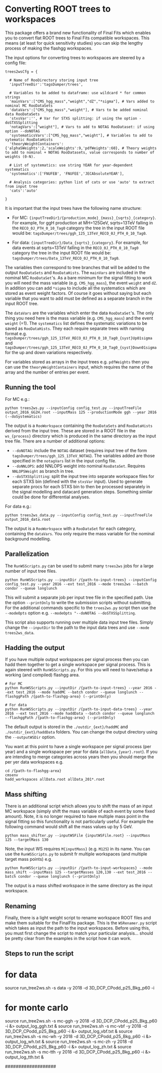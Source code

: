 # Converting ROOT trees to workspaces

This package offers a brand new functionality of Final Fits which enables you to convert flat ROOT trees to Final Fits compatible workspaces. This means (at least for quick sensitivity studies) you can skip the lengthy process of making the flashgg workspaces.

The input options for converting trees to workspaces are steered by a config file:
```
trees2wsCfg = {

  # Name of RooDirectory storing input tree
  'inputTreeDir':'tagsDumper/trees',

  # Variables to be added to dataframe: use wildcard * for common strings
  'mainVars':["CMS_hgg_mass","weight","dZ","*sigma"], # Vars added to nominal MC RooDataSets
  'dataVars':["CMS_hgg_mass","weight"], # Vars to be added nominal data RooDataSets
  'stxsVar':'', # Var for STXS splitting: if using the option -doSTXSSplitting
  'notagVars':["weight"], # Vars to add to NOTAG RooDataset: if using option --doNOTAG
  'systematicsVars':["CMS_hgg_mass","weight"], # Variables to add to sytematic RooDataHists
  'theoryWeightContainers':{'alphaSWeights':2,'scaleWeights':9,'pdfWeights':60}, # Theory weights to add to nominal + NOTAG RooDatasets, value corresponds to number of weights (0-N).

  # List of systematics: use string YEAR for year-dependent systematics
  'systematics':['FNUFEB', 'FNUFEE','JECAbsoluteYEAR'],

  # Analysis categories: python list of cats or use 'auto' to extract from input tree
  'cats':'auto'

}
```
It is important that the input trees have the following name structure:

  * For MC: `{inputTreeDir}/{production_mode}_{mass}_{sqrts}_{category}`. For example, for ggH production at MH=125GeV, sqrts=13TeV falling in the `RECO_0J_PTH_0_10_Tag0` category the tree in the input ROOT file would be: `tagsDumper/trees/ggh_125_13TeV_RECO_0J_PTH_0_10_Tag0`.

  * For data: `{inputTreeDir}/Data_{sqrts}_{category}`. For example, for data events at sqrts=13TeV falling in the `RECO_0J_PTH_0_10_Tag0` category the tree in the input ROOT file would be: `tagsDumper/trees/Data_13TeV_RECO_0J_PTH_0_10_Tag0`.

The variables then correspond to tree branches that will be added to the output `RooDataSets` and `RooDataHists`. The `mainVars` are included in the nominal MC `RooDataSet`'s. As a bare minimum for the signal fitting to work you will need the mass variable (e.g. `CMS_hgg_mass`), the event `weight` and `dZ`. In addition you can add `*sigma` to include all the systematics which are stored as event weight factors. Of course it goes without saying but each variable that you want to add must be defined as a separate branch in the input ROOT tree.

The `dataVars` are the variables which enter the data `RooDataSet`'s. The only thing you need here is the mass variable (e.g. `CMS_hgg_mass`) and the event `weight` (=1). The `systematics` list defines the systematic variations to be saved as `RooDataHists`. They each require separate trees with naming format e.g. `tagsDumper/trees/ggh_125_13TeV_RECO_0J_PTH_0_10_Tag0_{syst}Up01sigma` and `tagsDumper/trees/ggh_125_13TeV_RECO_0J_PTH_0_10_Tag0_{syst}Down01sigma` for the up and down variations respectively.

For variables stored as arrays in the input trees e.g. `pdfWeights` then you can use the `theoryWeightContainers` input, which requires the name of the array and the number of entries per event.

## Running the tool

For MC e.g.:

```
python trees2ws.py --inputConfig config_test.py --inputTreeFile output_2016_GG2H.root --inputMass 125 --productionMode ggh --year 2016 (--doSystematics)
```
The output is a `RooWorkspace` containing the `RooDataSets` and `RooDataHists` derived from the input tree. These are stored in a ROOT file in the `ws_{process}` directory which is produced in the same directory as the input tree file. There are a number of additional options:

 * `--doNOTAG`: include the `NOTAG` dataset (requires input tree of the form `tagsDumper/trees/ggh_125_13TeV_NOTAG`). The variables added are those specified in the `notagVars` list in the input config file.
 * `--doNNLOPS`: add NNLOPS weight into nominal `RooDataSet`. Requires `NNLOPSWeight` as branch in tree.
 * `--doSTXSSplitting`: split the input tree into separate workspace files for each STXS bin (defined with the `stxsVar` input). Used to generate separate procs for each STXS bin to then be processed separately in the signal modelling and datacard generation steps. Something similar could be done for differential analyses.

For data e.g.:
```
python trees2ws_data.py --inputConfig config_test.py --inputTreeFile output_2016_data.root
```
The output is a `RooWorkspace` with a `RooDataSet` for each category, containing the `dataVars`. You only require the mass variable for the nominal background modelling.


## Parallelization

The `RunWSScripts.py` can be used to submit many `trees2ws` jobs for a large number of input tree files. 
```
python RunWSScripts.py --inputDir /{path-to-input-trees} --inputConfig config_test.py --year 2016 --ext test_2016 --mode trees2ws --batch condor --queue longlunch
```
This will submit a separate job per input tree file in the specified path. Use the option `--printOnly` to write the submission scripts without submitting. For the additional commands specific to the `trees2ws.py` script then use the `--modeOpts` option e.g. `--modeOpts "--doNOTAG --doSTXSSplitting`.

This script also supports running over multiple data input tree files. Simply change the `--inputDir` to the path to the input data trees and use `--mode trees2ws_data`.

## Hadding the output

If you have multiple output workspaces per signal process then you can hadd them together to get a single workspace per signal process. This is again steered with `RunWSScripts.py`. For this you will need to have/setup a working (and compiled) flashgg area.
```
# For MC
python RunWSScripts.py --inputDir /{path-to-input-trees} --year 2016 --ext test_2016 --mode haddMC --batch condor --queue longlunch --flashggPath /{path-to-flashgg-area} (--printOnly)

# For data
python RunWSScripts.py --inputDir /{path-to-input-data-trees} --year 2016 --ext test_2016 --mode haddData --batch condor --queue longlunch --flashggPath /{path-to-flashgg-area} (--printOnly)
```
The default output is stored in the `./outdir_{ext}/haddMC` and `./outdir_{ext}/haddData` folders. You can change the output directory using the `--outputWSDir` option. 

You want at this point to have a single workspace per signal process (per year) and a single workspace per year for data (`allData_{year}.root`). If you are intending to merge categories across years then you should merge the per yer data workspaces e.g.
```
cd /{path-to-flashgg-area}
cmsenv
hadd_workspaces allData.root allData_201*.root
```

## Mass shifting

There is an additional script which allows you to shift the mass of an input MC workspace (simply shift the mass variable of each event by some fixed amount). Note, it is no longer required to have multiple mass point in the signal fitting so this functionality is not particularly useful. For example the following command would shift all the mass values up by 5 GeV.

```
python mass_shifter.py --inputWSFile {inputWSFile.root} --inputMass 125 --targetMass 130
```

Note, the input WS requires `M{inputMass}` (e.g. `M125`) in its name. You can use the `RunWSScripts.py` to submit fr multiple workspaces (and multiple target mass points) e.g.

```
python RunWSScripts.py --inputDir /{path-to-input-workspaces} --mode mass_shift --inputMass 125 --targetMasses 120,130 --ext test_2016 --batch condor --queue longlunch (--printOnly)
```
The output is a mass shifted workspace in the same directory as the input workspace.

## Renaming

Finally, there is a light weight script to rename workspace ROOT files and make them suitable for the FinalFits package. This is the `WSRenamer.py` script which takes as input the path to the input workspaces. Before using this, you must first change the script to match your particular analysis... should be pretty clear from the examples in the script how it can work.


## Steps to run the script

# for data 

source run_tree2ws.sh -s data -y 2018 -d 3D_DCP_CPodd_p25_Bkg_p60 -i

# for monte carlo


source run_tree2ws.sh -s mc-ggh -y 2018 -d 3D_DCP_CPodd_p25_Bkg_p60 -i &> output_log_ggh.txt & 
source run_tree2ws.sh -s mc-vbf -y 2018 -d 3D_DCP_CPodd_p25_Bkg_p60 -i &> output_log_vbf.txt &
source run_tree2ws.sh -s mc-wh -y 2018 -d 3D_DCP_CPodd_p25_Bkg_p60 -i &> output_log_wh.txt &
source run_tree2ws.sh -s mc-zh -y 2018 -d 3D_DCP_CPodd_p25_Bkg_p60 -i &> output_log_zh.txt &
source run_tree2ws.sh -s mc-tth -y 2018 -d 3D_DCP_CPodd_p25_Bkg_p60 -i &> output_log_tth.txt &


###################